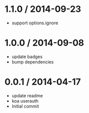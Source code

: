 
1.1.0 / 2014-09-23 
==================

  * support options.ignore

1.0.0 / 2014-09-08
==================

  * update badges
  * bump dependencies

0.0.1 / 2014-04-17
==================

  * update readme
  * koa userauth
  * Initial commit
